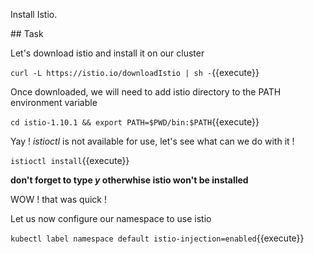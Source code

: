 Install Istio.

## Task

Let's download istio and install it on our cluster 

`curl -L https://istio.io/downloadIstio | sh -`{{execute}}

Once downloaded, we will need to add istio directory to the PATH environment variable

`cd istio-1.10.1 && export PATH=$PWD/bin:$PATH`{{execute}}

Yay ! _istioctl_ is not available for use, let's see what can we do with it !

`istioctl install`{{execute}}

**don't forget to type _y_ otherwhise istio won't be installed** 

WOW ! that was quick ! 

Let us now configure our namespace to use istio

`kubectl label namespace default istio-injection=enabled`{{execute}}
